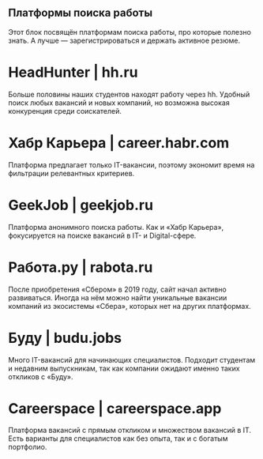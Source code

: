 ## Платформы поиска работы
Этот блок посвящён платформам поиска работы, про которые полезно знать. А лучше — зарегистрироваться и держать активное резюме.
# HeadHunter | hh.ru
Больше половины наших студентов находят работу через hh. Удобный поиск любых вакансий и новых компаний, но возможна высокая конкуренция среди соискателей.
# Хабр Карьера | career.habr.com
Платформа предлагает только IT-вакансии, поэтому экономит время на фильтрации релевантных критериев.
# GeekJob | geekjob.ru
Платформа анонимного поиска работы. Как и «Хабр Карьера», фокусируется на поиске вакансий в IT- и Digital-сфере.
# Работа.ру | rabota.ru
После приобретения «Сбером» в 2019 году, сайт начал активно развиваться. Иногда на нём можно найти уникальные вакансии компаний из экосистемы «Сбера», которых нет на других платформах.
# Буду | budu.jobs
Много IT-вакансий для начинающих специалистов. Подходит студентам и недавним выпускникам, так как компании ожидают именно таких откликов с «Буду».
# Careerspace | careerspace.app
Платформа вакансий с прямым откликом и множеством вакансий в IT. Есть варианты для специалистов как без опыта, так и с богатым портфолио.
